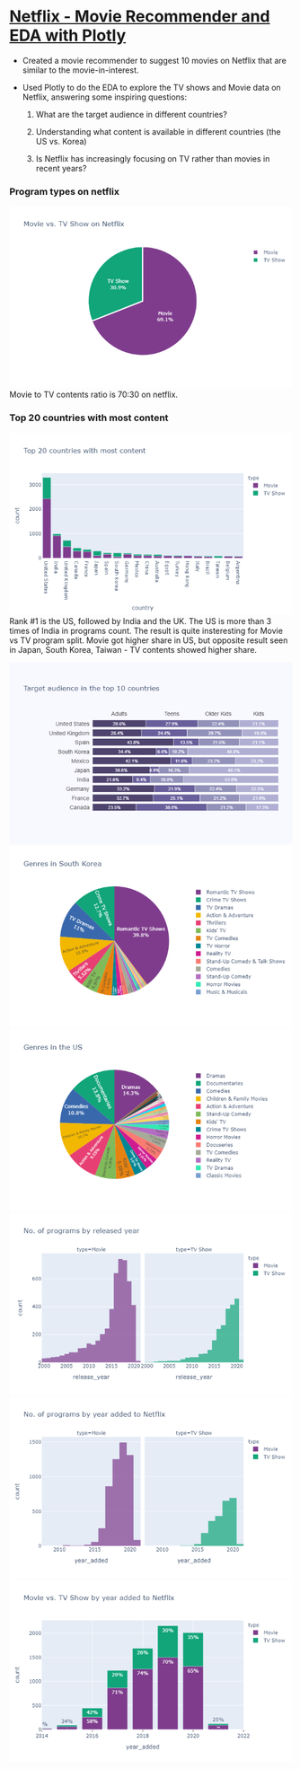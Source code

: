 # [Netflix - Movie Recommender and EDA with Plotly](https://github.com/chanchanngann/netflix_recommender/tree/master)

* Created a movie recommender to suggest 10 movies on Netflix that are similar to the movie-in-interest.
* Used Plotly to do the EDA to explore the TV shows and Movie data on Netflix, answering some inspiring questions:

   1. What are the target audience in different countries?

   2. Understanding what content is available in different countries (the US vs. Korea)

   3. Is Netflix has increasingly focusing on TV rather than movies in recent years?

### Program types on netflix
![](/plot_image/1_tv_to_movie.png)
Movie to TV contents ratio is 70:30 on netflix.

### Top 20 countries with most content
![](/plot_image/2_top20_countries.png)
Rank #1 is the US, followed by India and the UK. The US is more than 3 times of India in programs count.
The result is quite insteresting for Movie vs TV program split. Movie got higher share in US, but opposite result seen in Japan, South Korea, Taiwan - TV contents showed higher share.

![](/plot_image/3_target_audience.png)
![](/plot_image/4_genres_korea.png)
![](/plot_image/5_genres_us.png)
![](/plot_image/6_released_yr.png)
![](/plot_image/7_added_yr.png)
![](/plot_image/8_tv_to_movie_by_yr.png)

